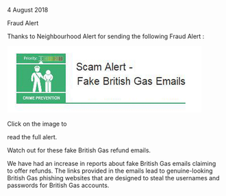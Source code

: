 4 August 2018

Fraud Alert

Thanks to Neighbourhood Alert for sending the following Fraud Alert :

[](http://www.northcrayresidents.org.uk/fraud_alerts/fa022.pdf)

![Image](images/nm0540_1.gif)

Click on the image to

read the full alert.

Watch out for these fake British Gas refund emails.

We have had an increase in reports about fake British Gas emails claiming to offer refunds. The links provided in the emails lead to genuine-looking British Gas phishing websites that are designed to steal the usernames and passwords for British Gas accounts.
